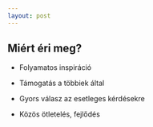 ```yaml
---
layout: post
---
```


## Miért éri meg?

- Folyamatos inspiráció

- Támogatás a többiek által

- Gyors válasz az esetleges kérdésekre

- Közös ötletelés, fejlődés
